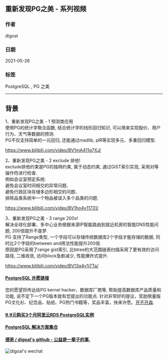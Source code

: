## 重新发现PG之美 - 系列视频  
  
### 作者  
digoal  
  
### 日期  
2021-05-26   
  
### 标签  
PostgreSQL , PG 之美  
  
----  
  
## 背景  
1、重新发现PG之美 - 1 预测类应用  
使用PG的统计学聚合函数, 结合统计学的线形回归知识, 可以用来实现股价、用户行为、天气等数据的预测.  
PG不仅支持简单的一元回归, 还能通过madlib, plR等实现多元、多重回归模型.  
  
https://www.bilibili.com/video/BV1mA411g7XJ/  
  
2、重新发现PG之美 - 2 exclude 排他!  
exclude排他约束是PG的独特约束, 属于动态约束, 通过GiST索引实现, 采用对等操作符进行检查.  
例如会议室预定系统:  
避免会议室时间相交的异常问题、  
避免行政区块存储多边形相交的问题、  
排除品类系统中一个物品被误入多个品类的问题.  
  
https://www.bilibili.com/video/BV1ho4y11731/  
  
3、重新发现PG之美 - 3 range 200x!  
解决全球化部署、多中心业务根据来源IP智能路由到就近机房的智能DNS性能问题, 200倍提升不是梦.  
PG 支持了Range类型, 一个字段可以存储传统数据库2个字段才能存储的数据, 同时比2个字段的between and用法性能提升200倍.  
原因是PG采用了range gist索引, 比btree的大范围链表扫描采用了更有效的访问路径, 二维收敛, 访问block急剧减少, 性能爆炸式提升.  
  
https://www.bilibili.com/video/BV13q4y1j7Ta/  
  
  
  
  
  
  
#### [PostgreSQL 许愿链接](https://github.com/digoal/blog/issues/76 "269ac3d1c492e938c0191101c7238216")
您的愿望将传达给PG kernel hacker、数据库厂商等, 帮助提高数据库产品质量和功能, 说不定下一个PG版本就有您提出的功能点. 针对非常好的提议，奖励限量版PG文化衫、纪念品、贴纸、PG热门书籍等，奖品丰富，快来许愿。[开不开森](https://github.com/digoal/blog/issues/76 "269ac3d1c492e938c0191101c7238216").  
  
  
#### [9.9元购买3个月阿里云RDS PostgreSQL实例](https://www.aliyun.com/database/postgresqlactivity "57258f76c37864c6e6d23383d05714ea")
  
  
#### [PostgreSQL 解决方案集合](https://yq.aliyun.com/topic/118 "40cff096e9ed7122c512b35d8561d9c8")
  
  
#### [德哥 / digoal's github - 公益是一辈子的事.](https://github.com/digoal/blog/blob/master/README.md "22709685feb7cab07d30f30387f0a9ae")
  
  
![digoal's wechat](../pic/digoal_weixin.jpg "f7ad92eeba24523fd47a6e1a0e691b59")
  
